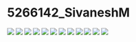 # 5266142_SivaneshM
![](SDLC/5266142_SivaneshM_Agile.png)
![](GIT/5266142_SivaneshM_Codesignal_GIT.png)
![](GIT/5266142_SivaneshM_Simplilearn_GIT.png)
![](Linux/history_1.PNG)
![](Linux/History_2.PNG)
![](Linux/History_3.PNG)
![](Linux/HIstory_4.PNG)
![](Linux/history_5.PNG)
![](Linux/history_6.PNG)
![](Linux/history_7.PNG)
![](C_Programming/5266142_SivaneshM_Sololearn_C_Begineer.jpg)
![](C_Programming/5266142_SivaneshM_Sololearn_c_intermediate.jpg)

